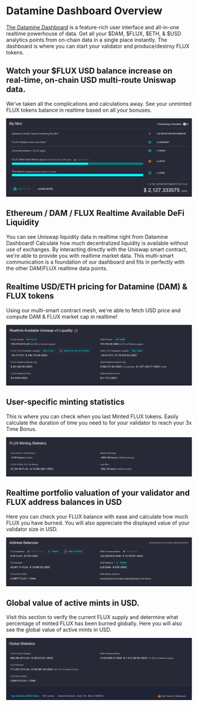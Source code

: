 # Datamine Dashboard Overview

[The Datamine Dashboard](https://datamine-crypto.github.io/realtime-decentralized-dashboard/) is a feature-rich user interface and all-in-one realtime powerhouse of data. Get all your $DAM, $FLUX, $ETH, & $USD analytics points from on-chain data in a single place instantly. The dashboard is where you can start your validator and produce/destroy FLUX tokens.

## Watch your $FLUX USD balance increase on real-time, on-chain USD multi-route Uniswap data.
We've taken all the complications and calculations away. See your unminted FLUX tokens balance in realtime based on all your bonuses.

![Dashboard](../../helpArticles/assets/images/pngs/dashboard/dashboard1.png)

## Ethereum / DAM / FLUX Realtime Available DeFi Liquidity
You can see Uniswap liquidity data in realtime right from Datamine Dashboard! Calculate how much decentralized liquidity is available without use of exchanges. By interacting directly with the Uniswap smart contract, we're able to provide you with realtime market data. This multi-smart communication is a foundation of our dashboard and fits in perfectly with the other DAM/FLUX realtime data points. 

## Realtime USD/ETH pricing for Datamine (DAM) & FLUX tokens
Using our multi-smart contract mesh, we're able to fetch USD price and compute DAM & FLUX market cap in realtime! 

![Dashboard](../../helpArticles/assets/images/pngs/dashboard/dashboard2.png)

## User-specific minting statistics 
This is where you can check when you last Minted FLUX tokens. Easily calculate the duration of time you need to for your validator to reach your 3x Time Bonus.

![Dashboard](../../helpArticles/assets/images/pngs/dashboard/dashboard3.png)

## Realtime portfolio valuation of your validator and FLUX address balances in USD
Here you can check your FLUX balance with ease and calculate how much FLUX you have burned. You will also appreciate the displayed value of your validator size in USD.

![Dashboard](../../helpArticles/assets/images/pngs/dashboard/dashboard4.png)

## Global value of active mints in USD.
Visit this section to verify the current FLUX supply and determine what percentage of minted FLUX has been burned globally. Here you will also see the global value of active mints in USD.

![Dashboard](../../helpArticles/assets/images/pngs/dashboard/dashboard5.png)